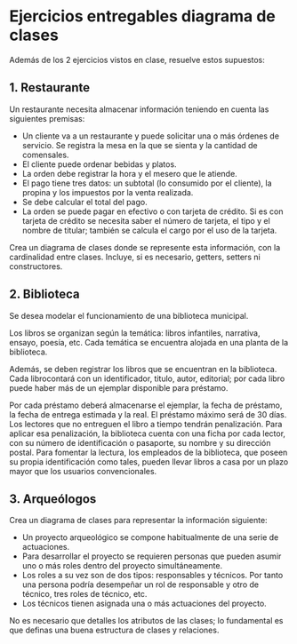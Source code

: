 # Ejercicios entregables diagrama de clases

Además de los 2 ejercicios vistos en clase, resuelve estos supuestos:

## 1. Restaurante

Un restaurante necesita almacenar información teniendo en cuenta las siguientes premisas:

* Un cliente va a un restaurante y puede solicitar una o más órdenes de servicio. Se registra la mesa en la que se sienta y la cantidad de comensales.
* El cliente puede ordenar bebidas y platos.
* La orden debe registrar la hora y el mesero que le atiende.
* El pago tiene tres datos: un subtotal (lo consumido por el cliente), la propina y los impuestos por la venta realizada.
* Se debe calcular el total del pago.
* La orden se puede pagar en efectivo o con tarjeta de crédito. Si es con tarjeta de crédito se necesita saber el número de tarjeta, el tipo y el nombre de titular; también se calcula el cargo por el uso de la tarjeta.

Crea un diagrama de clases donde se represente esta información, con la cardinalidad entre clases. Incluye, si es necesario, getters, setters ni constructores.

## 2. Biblioteca

Se	desea	modelar	el	funcionamiento	de	una	biblioteca	municipal.

Los	libros	se	organizan	según	la	temática:	libros	infantiles,	narrativa,	ensayo,	poesía,	etc. Cada	temática	se	encuentra	alojada	en	una	planta	de	la	biblioteca.

Además,	 se	 deben	 registrar	 los	 libros	 que	 se	 encuentran	 en	 la	 biblioteca.	Cada librocontará	con	un	identificador,	titulo,	autor, editorial;	por	cada	libro	puede	haber	más	de	un ejemplar	disponible	para	préstamo.

Por	 cada	 préstamo	 deberá	 almacenarse	 el	 ejemplar,	 la	 fecha	 de	 préstamo,	 la	 fecha de	entrega	 estimada	 y	 la	 real.	 El	 préstamo	máximo	 será	 de	 30	 días.	 Los	 lectores	 que no	entreguen	 el	 libro	 a	 tiempo	 tendrán	 penalización. Para	 aplicar esa penalización,	 la	biblioteca	 cuenta	 con	 una	 ficha	 por	 cada	 lector,	 con	 su	 número	 de	 identificación	 o pasaporte,	su	nombre	y	su	dirección	postal.	Para	fomentar	la	lectura,	los	empleados	de	la	biblioteca,	que	poseen	su	propia	identificación	como	tales,	pueden	llevar	libros	a	casa	por	un	plazo	mayor	que	los	usuarios	convencionales.

## 3. Arqueólogos

Crea	un	diagrama	de	clases	para	representar	la	información	siguiente:

* Un	proyecto	arqueológico	se	compone	habitualmente	de	una	serie	de	actuaciones.
* Para	desarrollar	el	proyecto	se	requieren	personas	que	pueden	asumir	uno	o	más	 roles	dentro	del	proyecto simultáneamente.
* Los	roles	a	su	vez	son	de	dos	tipos:	responsables	y	técnicos.	Por	tanto	una	persona podría	desempeñar	un	rol	de	responsable	y	otro de	técnico, tres roles	de	técnico, etc.
* Los	técnicos	tienen	asignada	una	o	más	actuaciones	del	proyecto.

No	es	necesario	que	detalles	los	atributos	de	las	clases;	lo	fundamental	es	que	definas	una buena	estructura	de	clases	y	relaciones.
